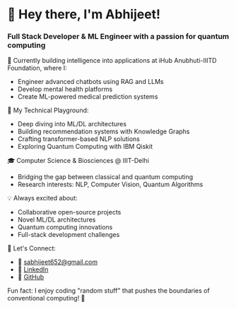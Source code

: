 
<!---
- 👋 Hi, I’m @abhijeet486
- 👀 I’m interested in coding random stuffs and looking for new researches in particle physics...
- 🌱 Currently learning DSA, ML/DL, CV and stuffs...
- 💞️ Looking to collaborate on IBM Qiskit :P...
- 📫 How to reach me : Drop a message anytime...
--->
# 👋 Hey there, I'm Abhijeet!

### Full Stack Developer & ML Engineer with a passion for quantum computing

🚀 Currently building intelligence into applications at iHub Anubhuti-IIITD Foundation, where I:
- Engineer advanced chatbots using RAG and LLMs
- Develop mental health platforms
- Create ML-powered medical prediction systems

🔬 My Technical Playground:
- Deep diving into ML/DL architectures
- Building recommendation systems with Knowledge Graphs
- Crafting transformer-based NLP solutions
- Exploring Quantum Computing with IBM Qiskit

🎓 Computer Science & Biosciences @ IIIT-Delhi
- Bridging the gap between classical and quantum computing
- Research interests: NLP, Computer Vision, Quantum Algorithms

💡 Always excited about:
- Collaborative open-source projects
- Novel ML/DL architectures
- Quantum computing innovations
- Full-stack development challenges

🤝 Let's Connect:
- 📧 sabhijeet652@gmail.com
- 💼 [LinkedIn](https://linkedin.com/in/abhijeet-singh-92202b212)
- 🔗 [GitHub](https://github.com/abhijeet486)

Fun fact: I enjoy coding "random stuff" that pushes the boundaries of conventional computing! 🚀

<!---
abhijeet486/abhijeet486 is a ✨ special ✨ repository because its `README.md` (this file) appears on your GitHub profile.
You can click the Preview link to take a look at your changes.
--->
